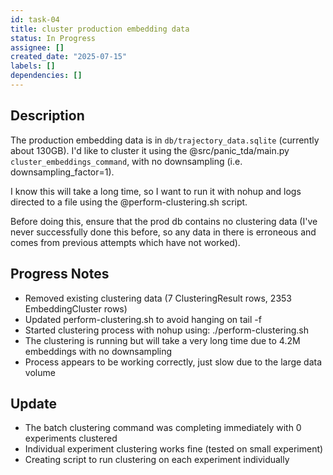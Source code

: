 ```yaml
---
id: task-04
title: cluster production embedding data
status: In Progress
assignee: []
created_date: "2025-07-15"
labels: []
dependencies: []
---
```


## Description

The production embedding data is in `db/trajectory_data.sqlite` (currently about
130GB). I'd like to cluster it using the @src/panic_tda/main.py
`cluster_embeddings_command`, with no downsampling (i.e. downsampling_factor=1).

I know this will take a long time, so I want to run it with nohup and logs
directed to a file using the @perform-clustering.sh script.

Before doing this, ensure that the prod db contains no clustering data (I've
never successfully done this before, so any data in there is erroneous and comes
from previous attempts which have not worked).

## Progress Notes

- Removed existing clustering data (7 ClusteringResult rows, 2353 EmbeddingCluster rows)
- Updated perform-clustering.sh to avoid hanging on tail -f
- Started clustering process with nohup using: ./perform-clustering.sh
- The clustering is running but will take a very long time due to 4.2M embeddings with no downsampling
- Process appears to be working correctly, just slow due to the large data volume

## Update

- The batch clustering command was completing immediately with 0 experiments clustered
- Individual experiment clustering works fine (tested on small experiment)
- Creating script to run clustering on each experiment individually
